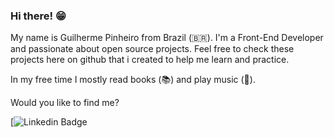 ### Hi there! 😁

My name is Guilherme Pinheiro from Brazil (🇧🇷). I'm a Front-End Developer and passionate about open source projects. Feel free to check these projects here on github that i created to help me learn and practice.

In my free time I mostly read books (📚) and play music (🎵). 

Would you like to find me?

[![Linkedin Badge](https://img.shields.io/badge/-LinkedIn-blue?style=flat-square&logo=Linkedin&logoColor=white&link=https://www.linkedin.com/in/guilhermecabpinheiro/)
<!--
**GuilherPinheiro/GuilherPinheiro** is a ✨ _special_ ✨ repository because its `README.md` (this file) appears on your GitHub profile.

Here are some ideas to get you started:

- 🔭 I’m currently working on ...
- 🌱 I’m currently learning ...
- 👯 I’m looking to collaborate on ...
- 🤔 I’m looking for help with ...
- 💬 Ask me about ...
- 📫 How to reach me: ...
- 😄 Pronouns: ...
- ⚡ Fun fact: ...
-->
